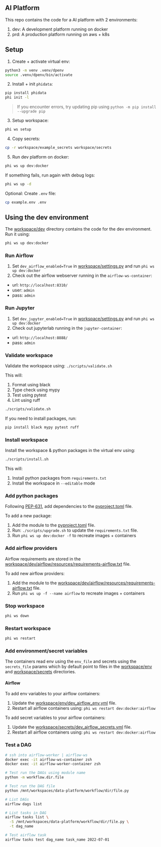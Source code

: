## AI Platform

This repo contains the code for a AI platform with 2 environments:

1. dev: A development platform running on docker
2. prd: A production platform running on aws + k8s

## Setup

1. Create + activate virtual env:

```sh
python3 -m venv .venv/dpenv
source .venv/dpenv/bin/activate
```

2. Install + init `phidata`:

```sh
pip install phidata
phi init -l
```

> If you encounter errors, try updating pip using `python -m pip install --upgrade pip`

3. Setup workspace:

```sh
phi ws setup
```

4. Copy secrets:

```sh
cp -r workspace/example_secrets workspace/secrets
```

5. Run dev platform on docker:

```sh
phi ws up dev:docker
```

If something fails, run again with debug logs:

```sh
phi ws up -d
```

Optional: Create `.env` file:

```sh
cp example.env .env
```

## Using the dev environment

The [workspace/dev](workspace/dev) directory contains the code for the dev environment. Run it using:

```sh
phi ws up dev:docker
```

### Run Airflow

1. Set `dev_airflow_enabled=True` in [workspace/settings.py](workspace/settings.py) and run `phi ws up dev:docker`
2. Check out the airflow webserver running in the `airflow-ws-container`:

- url: `http://localhost:8310/`
- user: `admin`
- pass: `admin`

### Run Jupyter

1. Set `dev_jupyter_enabled=True` in [workspace/settings.py](workspace/settings.py) and run `phi ws up dev:docker`
2. Check out jupyterlab running in the `jupyter-container`:

- url: `http://localhost:8888/`
- pass: `admin`

### Validate workspace

Validate the workspace using: `./scripts/validate.sh`

This will:

1. Format using black
2. Type check using mypy
3. Test using pytest
4. Lint using ruff

```sh
./scripts/validate.sh
```

If you need to install packages, run:

```sh
pip install black mypy pytest ruff
```

### Install workspace

Install the workspace & python packages in the virtual env using:

```sh
./scripts/install.sh
```

This will:

1. Install python packages from `requirements.txt`
2. Install the workspace in `--editable` mode

### Add python packages

Following [PEP-631](https://peps.python.org/pep-0631/), add dependencies to the [pyproject.toml](pyproject.toml) file.

To add a new package:

1. Add the module to the [pyproject.toml](pyproject.toml) file.
2. Run: `./scripts/upgrade.sh` to update the `requirements.txt` file.
3. Run `phi ws up dev:docker -f` to recreate images + containers

### Add airflow providers

Airflow requirements are stored in the [workspace/dev/airflow/resources/requirements-airflow.txt](/workspace/dev//airflow/resources/requirements-airflow.txt) file.

To add new airflow providers:

1. Add the module to the [workspace/dev/airflow/resources/requirements-airflow.txt](/workspace/dev/airflow/resources/requirements-airflow.txt) file.
2. Run `phi ws up -f --name airflow` to recreate images + containers

### Stop workspace

```sh
phi ws down
```

### Restart workspace

```sh
phi ws restart
```

### Add environment/secret variables

The containers read env using the `env_file` and secrets using the `secrets_file` params which by default point to files in the [workspace/env](workspace/env) and [workspace/secrets](workspace/secrets) directories.

#### Airflow

To add env variables to your airflow containers:

1. Update the [workspace/env/dev_airflow_env.yml](workspace/env/dev_airflow_env.yml) file.
2. Restart all airflow containers using: `phi ws restart dev:docker:airflow`

To add secret variables to your airflow containers:

1. Update the [workspace/secrets/dev_airflow_secrets.yml](workspace/secrets/dev_airflow_secrets.yml) file.
2. Restart all airflow containers using: `phi ws restart dev:docker:airflow`

### Test a DAG

```sh
# ssh into airflow-worker | airflow-ws
docker exec -it airflow-ws-container zsh
docker exec -it airflow-worker-container zsh

# Test run the DAGs using module name
python -m workflow.dir.file

# Test run the DAG file
python /mnt/workspaces/data-platform/workflow/dir/file.py

# List DAGs
airflow dags list

# List tasks in DAG
airflow tasks list \
  -S /mnt/workspaces/data-platform/workflow/dir/file.py \
  -t dag_name

# Test airflow task
airflow tasks test dag_name task_name 2022-07-01
```

